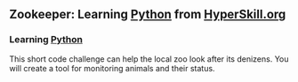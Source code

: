 ## Zookeeper: Learning [Python] from [HyperSkill.org]
### Learning [Python]

This short code challenge can help the local zoo look after its denizens. 
You will create a tool for monitoring animals and their status.

[HyperSkill.org]:https://hyperskill.org/
[Python]:https://python.org
